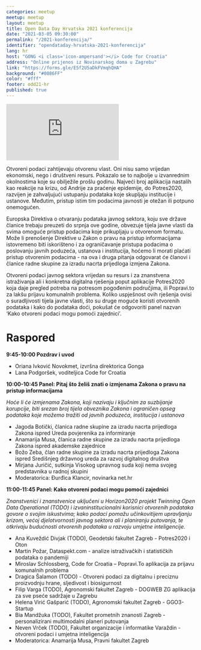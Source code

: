 ```yaml
---
categories: meetup
meetup: meetup
layout: meetup
title: Open Data Day Hrvatska 2021 konferencija
date: "2021-03-05 09:30:00"
permalink: "/2021-konferencija/"
identifier: "opendataday-hrvatska-2021-konferencija"
lang: hr
host: "GONG <i class='icon-ampersand'></i> Code for Croatia"
address: "Online prijenos iz Novinarskog doma u Zagrebu"
link: "https://forms.gle/E5f2U5aDkFVmqhQHA"
background: "#0086FF"
color: "#fff"
footer: odd21-hr
published: true
---
```


<!-- Embed responsive Youtube videos - https://avexdesigns.com/blog/responsive-youtube-embed  -->

<!-- Playlist:
<div class="embed-container"><iframe src="https://www.youtube.com/embed/videoseries?list=PL0xknu6-elklI6HYPrF-TDX4TiPTen8TN" frameborder="0" allow="autoplay; encrypted-media" allowfullscreen></iframe></div>
-->

<!-- Video: -->
<div class="embed-container"><iframe src="https://www.youtube.com/embed/9_SVYaY4cAc" frameborder="0" allow="accelerometer; autoplay; clipboard-write; encrypted-media; gyroscope; picture-in-picture" allowfullscreen></iframe></div>


Otvoreni podaci zahtijevaju otvorenu vlast. Oni nisu samo vrijedan ekonomski, nego i društveni resurs.
Pokazalo se to najbolje u izvanrednim okolnostima koje su obilježile prošlu godinu. Najveći broj aplikacija nastalih kao reakcije na krizu, od Andrije za praćenje epidemije, do Potres2020, razvijen je zahvaljujući ustupanju podataka koje skupljaju institucije i ustanove. Međutim, pristup istim tim podacima javnosti je otežan ili potpuno onemogućen.

Europska Direktiva o otvaranju podataka javnog sektora, koju sve države članice trebaju preuzeti do srpnja ove godine, obvezuje tijela javne vlasti da svima omoguće pristup podacima koje prikupljaju u otvorenom formatu. Može li prenošenje Direktive u Zakon o pravu na pristup informacijama istovremeno biti iskorišteno i za ograničavanje pristupa podacima o poslovanju javnih poduzeća, ustanova i institucija, hoćemo li morati plaćati pristup otvorenim podacima - na ova i druga pitanja odgovarat će članovi i članice radne skupine za izradu nacrta prijedloga izmjena Zakona.

Otvoreni podaci javnog sektora vrijedan su resurs i za znanstvena istraživanja ali i konkretna digitalna rješenja poput aplikacije Potres2020 koja daje pregled potreba na potresom pogođenim područjima, ili Popravi.to za lakšu prijavu komunalnih problema. Koliko uspješnost ovih rješenja ovisi o suradljivosti tijela javne vlasti, što su druge moguće koristi otvorenih podataka i kako do podataka doći, pokušat će odgovoriti panel nazvan ‘Kako otvoreni podaci mogu pomoći zajednici’.


# Raspored

**9:45-10:00 Pozdrav i uvod**
* Oriana Ivković Novokmet, izvršna direktorica Gonga
* Lana Podgoršek, voditeljica Code for Croatia

**10:00-10:45 Panel: Pitaj što želiš znati o izmjenama Zakona o pravu na pristup informacijama**

*Hoće li će izmjenama Zakona, koji nazivaju i ključnim za suzbijanje korupcije, biti srezan broj tijela obveznika Zakona i ograničen opseg podataka koje možemo tražiti od javnih poduzeća, institucija i ustanova*
* Jagoda Botički, članica radne skupine za izradu nacrta prijedloga Zakona ispred Ureda povjerenika za informiranje
* Anamarija Musa, članica radne skupine za izradu nacrta prijedloga Zakona ispred akademske zajednice
* Božo Zeba, član radne skupine za izradu nacrta prijedloga Zakona ispred Središnjeg državnog ureda za razvoj digitalnog društva
* Mirjana Juričić, sutkinja Visokog upravnog suda koji nema svojeg predstavnika u radnoj skupini
* Moderatorica: Đurđica Klancir, novinarka net.hr

**11:00-11:45 Panel: Kako otvoreni podaci mogu pomoći zajednici**

*Znanstvenici i znanstvenice uključeni u Horizon2020 projekt Twinning Open Data Operational (TODO) i izvaninstitucionalni korisnici otvorenih podataka govore o svojim iskustvima; kako podaci pomažu učinkovitijem upravljanju krizom, većoj djelotvornosti javnog sektora ali i planiranju putovanja, te otkrivaju budućnosti otvorenih podataka u razvoju umjetne inteligencije.*
* Ana Kuveždić Divjak (TODO), Geodetski fakultet Zagreb - Potres2020 i Oton
* Martin Požar, Dataspekt.com - analize istraživačkih i statističkih podataka o pandemiji
* Miroslav Schlossberg, Code for Croatia – Popravi.To aplikacija za prijavu komunalnih problema
* Dragica Šalamon (TODO) - Otvoreni podaci za digitalnu i preciznu proizvodnju hrane, sljedivost i biosigurnost
* Filip Varga (TODO), Agronomski fakultet Zagreb - DOGWEB ZG aplikacija za sve pseće sadržaje u Zagrebu
* Helena Virić Gašparić (TODO), Agronomski fakultet Zagreb - GGO3- Startup
* Bia Mandžuka (TODO), Fakultet prometnih znanosti Zagreb - personalizirani multimodalni planeri putovanja
* Neven Vrček (TODO), Fakultet organizacije i informatike Varaždin - otvoreni podaci i umjetna inteligencija
* Moderatorica: Anamarija Musa, Pravni fakultet Zagreb
